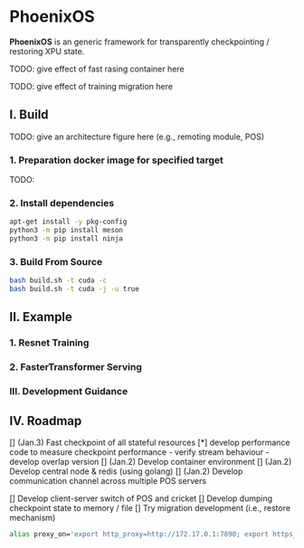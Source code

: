# PhoenixOS

**PhoenixOS** is an generic framework for transparently checkpointing / restoring XPU state.

TODO: give effect of fast rasing container here

TODO: give effect of training migration here

## I. Build

TODO: give an architecture figure here (e.g., remoting module, POS)

### 1. Preparation docker image for specified target

TODO:

### 2. Install dependencies

```bash
apt-get install -y pkg-config
python3 -m pip install meson
python3 -m pip install ninja
```

### 3. Build From Source

```bash
bash build.sh -t cuda -c
bash build.sh -t cuda -j -u true
```

## II. Example

### 1. Resnet Training

### 2. FasterTransformer Serving

### III. Development Guidance

## IV. Roadmap

[] (Jan.3) Fast checkpoint of all stateful resources
    [*] develop performance code to measure checkpoint performance
    - verify stream behaviour
    - develop overlap version
[] (Jan.2) Develop container environment
[] (Jan.2) Develop central node & redis (using golang)
[] (Jan.2) Develop communication channel across multiple POS servers

[] Develop client-server switch of POS and cricket
[] Develop dumping checkpoint state to memory / file
[] Try migration development (i.e., restore mechanism)

```bash
alias proxy_on='export http_proxy=http://172.17.0.1:7890; export https_proxy=http://172.17.0.1:7890; export all_proxy=http://172.17.0.1:7890; export HTTP_PROXY=http://172.17.0.1:7890; export HTTPS_PROXY=http://172.17.0.1:7890; export ALL_PROXY=http://172.17.0.1:7890'
```